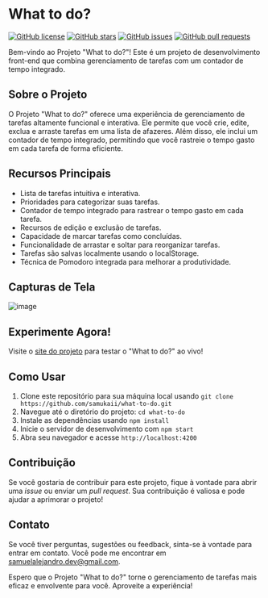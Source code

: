 # What to do?

[![GitHub license](https://img.shields.io/github/license/Samukaii/What-to-do)](https://github.com/Samukaii/What-to-do/blob/main/LICENSE)
[![GitHub stars](https://img.shields.io/github/stars/Samukaii/What-to-do)](https://github.com/Samukaii/What-to-do/stargazers)
[![GitHub issues](https://img.shields.io/github/issues/Samukaii/What-to-do)](https://github.com/Samukaii/What-to-do/issues)
[![GitHub pull requests](https://img.shields.io/github/issues-pr/Samukaii/What-to-do)](https://github.com/Samukaii/What-to-do/pulls)

Bem-vindo ao Projeto "What to do?"! Este é um projeto de desenvolvimento front-end que combina gerenciamento de tarefas com um contador de tempo integrado.

## Sobre o Projeto

O Projeto "What to do?" oferece uma experiência de gerenciamento de tarefas altamente funcional e interativa. Ele permite que você crie, edite, exclua e arraste tarefas em uma lista de afazeres. Além disso, ele inclui um contador de tempo integrado, permitindo que você rastreie o tempo gasto em cada tarefa de forma eficiente.

## Recursos Principais

- Lista de tarefas intuitiva e interativa.
- Prioridades para categorizar suas tarefas.
- Contador de tempo integrado para rastrear o tempo gasto em cada tarefa.
- Recursos de edição e exclusão de tarefas.
- Capacidade de marcar tarefas como concluídas.
- Funcionalidade de arrastar e soltar para reorganizar tarefas.
- Tarefas são salvas localmente usando o localStorage.
- Técnica de Pomodoro integrada para melhorar a produtividade.

## Capturas de Tela

![image](https://github.com/Samukaii/what-to-do/assets/54710691/7a100566-6f62-4bd6-b771-48ed25506685)


## Experimente Agora!

Visite o [site do projeto](https://what-task-to-do.surge.sh) para testar o "What to do?" ao vivo!

## Como Usar

1. Clone este repositório para sua máquina local usando `git clone https://github.com/samukaii/what-to-do.git`
2. Navegue até o diretório do projeto: `cd what-to-do`
3. Instale as dependências usando `npm install`
4. Inicie o servidor de desenvolvimento com `npm start`
5. Abra seu navegador e acesse `http://localhost:4200`

## Contribuição

Se você gostaria de contribuir para este projeto, fique à vontade para abrir uma *issue* ou enviar um *pull request*. Sua contribuição é valiosa e pode ajudar a aprimorar o projeto!

## Contato

Se você tiver perguntas, sugestões ou feedback, sinta-se à vontade para entrar em contato. Você pode me encontrar em [samuelalejandro.dev@gmail.com](mailto:samuelalejandro.dev@gmail.com).

Espero que o Projeto "What to do?" torne o gerenciamento de tarefas mais eficaz e envolvente para você. Aproveite a experiência!
